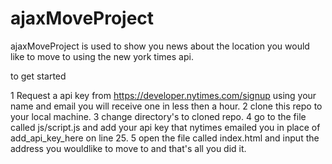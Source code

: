 # ajaxMoveProject

ajaxMoveProject is used to show you news
about the location you would like to move to 
using the new york times api.

to get started

1 Request a api key from 
https://developer.nytimes.com/signup
using your name and email you will receive
one in less then a hour.
2 clone this repo to your local machine.
3 change directory's to cloned repo.
4 go to the file called js/script.js and 
add your api key that nytimes emailed you
in place of add_api_key_here on line 25.
5 open the file called index.html and input
the address you wouldlike to move to and
that's all you did it.

